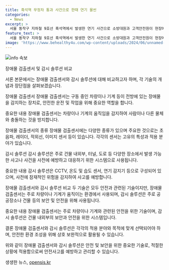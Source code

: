 ```yaml
---
title: 흑석역 무정차 통과 사건으로 한때 연기 물씬
categories:
  - News
excerpt: >
  서울 동작구 지하철 9호선 흑석역에서 발생한 연기 사건으로 소방대원과 고객안전원이 현장에 출동했다. 119에 따르면 정상 운행 중이며, 대합실과 승강장의 연기는 감소된 것으로 알려졌다.
feature_text: >
  서울 동작구 지하철 9호선 흑석역에서 발생한 연기 사건으로 소방대원과 고객안전원이 현장에 출동했다. 119에 따르면 정상 운행 중이며, 대합실과 승강장의 연기는 감소된 것으로 알려졌다.
image: 'https://www.behealthy4u.com/wp-content/uploads/2024/06/unnamed-file.png'
---
```


<p><img src="https://www.behealthy4u.com/wp-content/uploads/2024/06/unnamed-file.png" alt="info 속보" /></p>

<p>장애물 검출센서 및 감시 솔루션 비교</p>

<p>서론
본문에서는 장애물 검출센서와 감시 솔루션에 대해 비교하고자 하며, 각 기술의 개념과 장단점을 살펴보겠습니다.</p>

<p>장애물 검출센서
장애물 검출센서는 구동 중인 차량이나 기계 등이 전방에 있는 장애물을 감지하는 장치로, 안전한 운전 및 작업을 위해 중요한 역할을 합니다.</p>

<p>중요한 내용
장애물 검출센서는 차량이나 기계의 움직임을 감지하여 사람이나 다른 물체와 충돌하는 것을 방지합니다.</p>

<p>장애물 검출센서의 종류
장애물 검출센서에는 다양한 종류가 있으며 주요한 것으로는 초음파, 레이더, 적외선, 이미지 센서 등이 있습니다. 각각의 센서는 고유의 특성과 적용 분야가 있습니다.</p>

<p>감시 솔루션
감시 솔루션은 주로 건물 내외부, 터널, 도로 등 다양한 장소에서 발생 가능한 사고나 사건을 사전에 예방하고 대응하기 위한 시스템으로 사용됩니다.</p>

<p>중요한 내용
감시 솔루션은 CCTV, 온도 및 습도 센서, 연기 감지기 등으로 구성되어 있으며, 사전에 잠재적인 위험을 감지하여 사고를 예방합니다.</p>

<p>장애물 검출센서와 감시 솔루션 비교
두 기술은 모두 안전과 관련된 기술이지만, 장애물 검출센서는 주로 차량이나 기계가 움직이는 환경에서 사용되며, 감시 솔루션은 주로 공공장소나 건물 등의 보안 및 안전을 위해 사용됩니다.</p>

<p>중요한 내용
장애물 검출센서는 주로 차량이나 기계와 관련된 안전을 위한 기술이며, 감시 솔루션은 건물 내외부의 보안과 안전을 위한 시스템입니다.</p>

<p>결론
장애물 검출센서와 감시 솔루션은 각각의 적용 분야와 목적에 맞게 선택되어야 하며, 안전한 환경 조성을 위해 상호 보완적으로 활용될 수 있습니다.</p>

<p>위와 같이 장애물 검출센서와 감시 솔루션은 안전 및 보안을 위한 중요한 기술로, 적절한 상황에 적용함으로써 안전사고를 예방하고 관리할 수 있습니다.</p>
생생한 뉴스, <a href="https://opensis.kr" rel="dofollow">opensis.kr</a>


